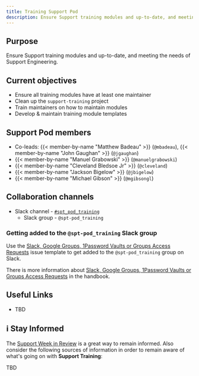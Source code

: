 ```yaml
---
title: Training Support Pod
description: Ensure Support training modules and up-to-date, and meeting the needs of Support Engineering.
---
```


## Purpose

Ensure Support training modules and up-to-date, and meeting the needs of Support Engineering.

## Current objectives

- Ensure all training modules have at least one maintainer
- Clean up the `support-training` project
- Train maintainers on how to maintain modules
- Develop & maintain training module templates

## Support Pod members

- Co-leads: {{< member-by-name "Matthew Badeau" >}} (`@mbadeau`), {{< member-by-name "John Gaughan" >}} (`@jgaughan`)
- {{< member-by-name "Manuel Grabowski" >}} (`@manuelgrabowski`)
- {{< member-by-name "Cleveland Bledsoe Jr" >}} (`@cleveland`)
- {{< member-by-name "Jackson Bigelow" >}} (`@jbigelow`)
- {{< member-by-name "Michael Gibson" >}} (`@mgibsongl`)

## Collaboration channels

- Slack channel - [`#spt_pod_training`](https://gitlab.enterprise.slack.com/archives/C06P0J75H6Y)
  - Slack group - `@spt-pod_training`

### Getting added to the `@spt-pod_training` Slack group

Use the [Slack, Google Groups, 1Password Vaults or Groups Access Requests](https://gitlab.com/gitlab-com/team-member-epics/access-requests/-/issues/new?issuable_template=slack_googlegroup_1Passwordgroupvault) issue template to get added to the `@spt-pod_training` group on Slack.

There is more information about [Slack, Google Groups, 1Password Vaults or Groups Access Requests](https://about.gitlab.com/handbook/business-technology/end-user-services/onboarding-access-requests/access-requests/#slack-google-groups-1password-vaults-or-groups-access-requests) in the handbook.

## Useful Links

- TBD

## ℹ️  Stay Informed

The [Support Week in Review](https://gitlab.com/gitlab-com/support/readiness/support-week-in-review) is a great way to remain informed. Also consider the following sources of information in order to remain aware of what's going on with **Support Training**:

TBD
